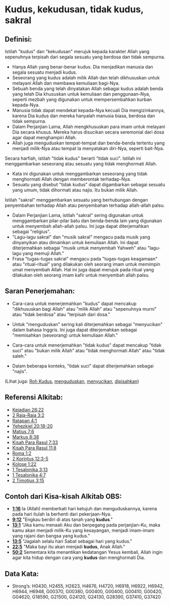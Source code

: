 # Kudus, kekudusan, tidak kudus, sakral

## Definisi:

Istilah "kudus" dan "kekudusan" merujuk kepada karakter Allah yang sepenuhnya terpisah dari segala sesuatu yang berdosa dan tidak sempurna.

* Hanya Allah yang benar-benar kudus. Dia menjadikan manusia dan segala sesuatu menjadi kudus.
* Seseorang yang kudus adalah milik Allah dan telah dikhususkan untuk melayani Allah dan membawa kemuliaan bagi-Nya.
* Sebuah benda yang telah dinyatakan Allah sebagai kudus adalah benda yang telah Dia khususkan untuk kemuliaan dan penggunaan-Nya, seperti mezbah yang digunakan untuk mempersembahkan kurban kepada-Nya.
* Manusia tidak dapat mendekat kepada-Nya kecuali Dia mengizinkannya, karena Dia kudus dan mereka hanyalah manusia biasa, berdosa dan tidak sempurna.
* Dalam Perjanjian Lama, Allah mengkhususkan para imam untuk melayani Dia secara khusus. Mereka harus disucikan secara seremonial dari dosa agar dapat menghampiri Allah.
* Allah juga menguduskan tempat-tempat dan benda-benda tertentu yang menjadi milik-Nya atau tempat Ia menyatakan diri-Nya, seperti bait-Nya.

Secara harfiah, istilah "tidak kudus" berarti "tidak suci". Istilah ini menggambarkan seseorang atau sesuatu yang tidak menghormati Allah.

* Kata ini digunakan untuk menggambarkan seseorang yang tidak menghormati Allah dengan memberontak terhadap-Nya.
* Sesuatu yang disebut "tidak kudus" dapat digambarkan sebagai sesuatu yang umum, tidak dihormati atau najis. Itu bukan milik Allah.

Istilah "sakral" menggambarkan sesuatu yang berhubungan dengan penyembahan terhadap Allah atau penyembahan terhadap allah-allah palsu.

* Dalam Perjanjian Lama, istilah "sakral" sering digunakan untuk menggambarkan pilar-pilar batu dan benda-benda lain yang digunakan untuk menyembah allah-allah palsu. Ini juga dapat diterjemahkan sebagai "religius".
* "Lagu-lagu sakral" dan "musik sakral" mengacu pada musik yang dinyanyikan atau dimainkan untuk kemuliaan Allah. Ini dapat diterjemahkan sebagai "musik untuk menyembah Yahweh" atau "lagu-lagu yang memuji Allah."
* Frasa "tugas-tugas sakral" mengacu pada "tugas-tugas keagamaan" atau "ritual-ritual" yang dilakukan oleh seorang imam untuk memimpin umat menyembah Allah. Hal ini juga dapat merujuk pada ritual yang dilakukan oleh seorang imam kafir untuk menyembah allah palsu.

## Saran Penerjemahan:

* Cara-cara untuk menerjemahkan "kudus" dapat mencakup "dikhususkan bagi Allah" atau "milik Allah" atau "sepenuhnya murni" atau "tidak berdosa" atau "terpisah dari dosa."
* Untuk "menguduskan" sering kali diterjemahkan sebagai "menyucikan" dalam bahasa Inggris. Ini juga dapat diterjemahkan sebagai "memisahkan (seseorang) untuk kemuliaan Allah."

* Cara-cara untuk menerjemahkan "tidak kudus" dapat mencakup "tidak suci" atau "bukan milik Allah" atau "tidak menghormati Allah" atau "tidak saleh."
* Dalam beberapa konteks, "tidak suci" dapat diterjemahkan sebagai "najis".

(Lihat juga: [Roh Kudus](../kt/holyspirit.md), [menguduskan](../kt/consecrate.md), [menyucikan](../kt/sanctify.md), [dipisahkan](../kt/setapart.md))

## Referensi Alkitab:

* [Kejadian 28:22](rc://en/tn/help/gen/28/22)
* [2 Raja-Raja 3:2](rc://en/tn/help/2ki/03/02)
* [Ratapan 4:1](rc://en/tn/help/lam/04/01)
* [Yehezkiel 20:18-20](rc://en/tn/help/ezk/20/18)
* [Matius 7:6](rc://en/tn/help/mat/07/6)
* [Markus 8:38](rc://en/tn/help/mrk/08/38)
* [Kisah Para Rasul 7:33](rc://en/tn/help/act/07/33)
* [Kisah Para Rasul 11:8](rc://en/tn/help/act/11/08)
* [Roma 1:2](rc://en/tn/help/rom/01/02)
* [2 Korintus 12:3-5](rc://en/tn/help/2co/12/03)
* [Kolose 1:22](rc://en/tn/help/col/01/22)
* [1 Tesalonika 3:13](rc://en/tn/help/1th/03/13)
* [1 Tesalonika 4:7](rc://en/tn/help/1th/04/07)
* [2 Timotius 3:15](rc://en/tn/help/2ti/03/15)

## Contoh dari Kisa-kisah Alkitab OBS:

* __[1:16](rc://en/tn/help/obs/01/16)__ Ia (Allah) memberkati hari ketujuh dan menguduskannya, karena pada hari itulah Ia berhenti dari pekerjaan-Nya.
* __[9:12](rc://en/tn/help/obs/09/12)__ "Engkau berdiri di atas tanah yang __kudus__."
* __[13:1](rc://en/tn/help/obs/13/01)__ "Jika kamu menaati Aku dan berpegang pada perjanjian-Ku, maka kamu akan menjadi milik-Ku yang kesayangan, menjadi imam-imam yang rajani dan bangsa yang kudus."
* __[13:5](rc://en/tn/help/obs/13/05)__ "Jagalah selalu hari Sabat sebagai hari yang kudus."
* __[22:5](rc://en/tn/help/obs/22/05)__ "Maka bayi itu akan menjadi __kudus__, Anak Allah."
* __[50:2](rc://en/tn/help/obs/50/02)__ Sementara kita menantikan kedatangan Yesus kembali, Allah ingin agar kita hidup dengan cara yang __kudus__ dan menghormati Dia.

## Data Kata:

* Strong’s: H0430, H2455, H2623, H4676, H4720, H6918, H6922, H6942, H6944, H6948, G00370, G00380, G00400, G00400, G00410, G00420, G04620, G18590, G21500, G24120, G24130, G28390, G37410, G37420
